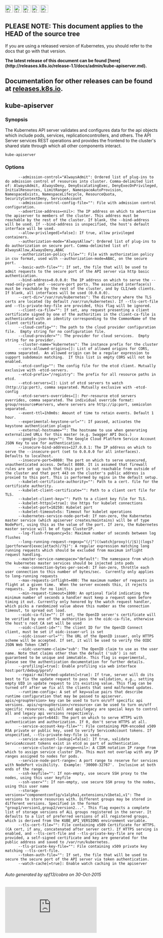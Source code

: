 <!-- BEGIN MUNGE: UNVERSIONED_WARNING -->

<!-- BEGIN STRIP_FOR_RELEASE -->

<img src="http://kubernetes.io/img/warning.png" alt="WARNING"
     width="25" height="25">
<img src="http://kubernetes.io/img/warning.png" alt="WARNING"
     width="25" height="25">
<img src="http://kubernetes.io/img/warning.png" alt="WARNING"
     width="25" height="25">
<img src="http://kubernetes.io/img/warning.png" alt="WARNING"
     width="25" height="25">
<img src="http://kubernetes.io/img/warning.png" alt="WARNING"
     width="25" height="25">

<h2>PLEASE NOTE: This document applies to the HEAD of the source tree</h2>

If you are using a released version of Kubernetes, you should
refer to the docs that go with that version.

<strong>
The latest release of this document can be found
[here](http://releases.k8s.io/release-1.1/docs/admin/kube-apiserver.md).

Documentation for other releases can be found at
[releases.k8s.io](http://releases.k8s.io).
</strong>
--

<!-- END STRIP_FOR_RELEASE -->

<!-- END MUNGE: UNVERSIONED_WARNING -->

## kube-apiserver



### Synopsis


The Kubernetes API server validates and configures data
for the api objects which include pods, services, replicationcontrollers, and
others. The API Server services REST operations and provides the frontend to the
cluster's shared state through which all other components interact.

```
kube-apiserver
```

### Options

```
      --admission-control="AlwaysAdmit": Ordered list of plug-ins to do admission control of resources into cluster. Comma-delimited list of: AlwaysAdmit, AlwaysDeny, DenyEscalatingExec, DenyExecOnPrivileged, InitialResources, LimitRanger, NamespaceAutoProvision, NamespaceExists, NamespaceLifecycle, ResourceQuota, SecurityContextDeny, ServiceAccount
      --admission-control-config-file="": File with admission control configuration.
      --advertise-address=<nil>: The IP address on which to advertise the apiserver to members of the cluster. This address must be reachable by the rest of the cluster. If blank, the --bind-address will be used. If --bind-address is unspecified, the host's default interface will be used.
      --allow-privileged[=false]: If true, allow privileged containers.
      --authorization-mode="AlwaysAllow": Ordered list of plug-ins to do authorization on secure port. Comma-delimited list of: AlwaysAllow,AlwaysDeny,ABAC
      --authorization-policy-file="": File with authorization policy in csv format, used with --authorization-mode=ABAC, on the secure port.
      --basic-auth-file="": If set, the file that will be used to admit requests to the secure port of the API server via http basic authentication.
      --bind-address=0.0.0.0: The IP address on which to serve the --read-only-port and --secure-port ports. The associated interface(s) must be reachable by the rest of the cluster, and by CLI/web clients. If blank, all interfaces will be used (0.0.0.0).
      --cert-dir="/var/run/kubernetes": The directory where the TLS certs are located (by default /var/run/kubernetes). If --tls-cert-file and --tls-private-key-file are provided, this flag will be ignored.
      --client-ca-file="": If set, any request presenting a client certificate signed by one of the authorities in the client-ca-file is authenticated with an identity corresponding to the CommonName of the client certificate.
      --cloud-config="": The path to the cloud provider configuration file.  Empty string for no configuration file.
      --cloud-provider="": The provider for cloud services.  Empty string for no provider.
      --cluster-name="kubernetes": The instance prefix for the cluster
      --cors-allowed-origins=[]: List of allowed origins for CORS, comma separated.  An allowed origin can be a regular expression to support subdomain matching.  If this list is empty CORS will not be enabled.
      --etcd-config="": The config file for the etcd client. Mutually exclusive with -etcd-servers.
      --etcd-prefix="/registry": The prefix for all resource paths in etcd.
      --etcd-servers=[]: List of etcd servers to watch (http://ip:port), comma separated. Mutually exclusive with -etcd-config
      --etcd-servers-overrides=[]: Per-resource etcd servers overrides, comma separated. The individual override format: group/resource#servers, where servers are http://ip:port, semicolon separated.
      --event-ttl=1h0m0s: Amount of time to retain events. Default 1 hour.
      --experimental-keystone-url="": If passed, activates the keystone authentication plugin
      --external-hostname="": The hostname to use when generating externalized URLs for this master (e.g. Swagger API Docs.)
      --google-json-key="": The Google Cloud Platform Service Account JSON Key to use for authentication.
      --insecure-bind-address=127.0.0.1: The IP address on which to serve the --insecure-port (set to 0.0.0.0 for all interfaces). Defaults to localhost.
      --insecure-port=8080: The port on which to serve unsecured, unauthenticated access. Default 8080. It is assumed that firewall rules are set up such that this port is not reachable from outside of the cluster and that port 443 on the cluster's public address is proxied to this port. This is performed by nginx in the default setup.
      --kubelet-certificate-authority="": Path to a cert. file for the certificate authority.
      --kubelet-client-certificate="": Path to a client cert file for TLS.
      --kubelet-client-key="": Path to a client key file for TLS.
      --kubelet-https[=true]: Use https for kubelet connections
      --kubelet-port=10250: Kubelet port
      --kubelet-timeout=5s: Timeout for kubelet operations
      --kubernetes-service-node-port=0: If non-zero, the Kubernetes master service (which apiserver creates/maintains) will be of type NodePort, using this as the value of the port. If zero, the Kubernetes master service will be of type ClusterIP.
      --log-flush-frequency=5s: Maximum number of seconds between log flushes
      --long-running-request-regexp="(/|^)((watch|proxy)(/|$)|(logs?|portforward|exec|attach)/?$)": A regular expression matching long running requests which should be excluded from maximum inflight request handling.
      --master-service-namespace="default": The namespace from which the kubernetes master services should be injected into pods
      --max-connection-bytes-per-sec=0: If non-zero, throttle each user connection to this number of bytes/sec.  Currently only applies to long-running requests
      --max-requests-inflight=400: The maximum number of requests in flight at a given time.  When the server exceeds this, it rejects requests.  Zero for no limit.
      --min-request-timeout=1800: An optional field indicating the minimum number of seconds a handler must keep a request open before timing it out. Currently only honored by the watch request handler, which picks a randomized value above this number as the connection timeout, to spread out load.
      --oidc-ca-file="": If set, the OpenID server's certificate will be verified by one of the authorities in the oidc-ca-file, otherwise the host's root CA set will be used
      --oidc-client-id="": The client ID for the OpenID Connect client, must be set if oidc-issuer-url is set
      --oidc-issuer-url="": The URL of the OpenID issuer, only HTTPS scheme will be accepted. If set, it will be used to verify the OIDC JSON Web Token (JWT)
      --oidc-username-claim="sub": The OpenID claim to use as the user name. Note that claims other than the default ('sub') is not guaranteed to be unique and immutable. This flag is experimental, please see the authentication documentation for further details.
      --profiling[=true]: Enable profiling via web interface host:port/debug/pprof/
      --repair-malformed-updates[=true]: If true, server will do its best to fix the update request to pass the validation, e.g., setting empty UID in update request to its existing value. This flag can be turned off after we fix all the clients that send malformed updates.
      --runtime-config=: A set of key=value pairs that describe runtime configuration that may be passed to apiserver. apis/<groupVersion> key can be used to turn on/off specific api versions. apis/<groupVersion>/<resource> can be used to turn on/off specific resources. api/all and api/legacy are special keys to control all and legacy api versions respectively.
      --secure-port=6443: The port on which to serve HTTPS with authentication and authorization. If 0, don't serve HTTPS at all.
      --service-account-key-file="": File containing PEM-encoded x509 RSA private or public key, used to verify ServiceAccount tokens. If unspecified, --tls-private-key-file is used.
      --service-account-lookup[=false]: If true, validate ServiceAccount tokens exist in etcd as part of authentication.
      --service-cluster-ip-range=<nil>: A CIDR notation IP range from which to assign service cluster IPs. This must not overlap with any IP ranges assigned to nodes for pods.
      --service-node-port-range=: A port range to reserve for services with NodePort visibility.  Example: '30000-32767'.  Inclusive at both ends of the range.
      --ssh-keyfile="": If non-empty, use secure SSH proxy to the nodes, using this user keyfile
      --ssh-user="": If non-empty, use secure SSH proxy to the nodes, using this user name
      --storage-versions="componentconfig/v1alpha1,extensions/v1beta1,v1": The versions to store resources with. Different groups may be stored in different versions. Specified in the format "group1/version1,group2/version2...". This flag expects a complete list of storage versions of ALL groups registered in the server. It defaults to a list of preferred versions of all registered groups, which is derived from the KUBE_API_VERSIONS environment variable.
      --tls-cert-file="": File containing x509 Certificate for HTTPS.  (CA cert, if any, concatenated after server cert). If HTTPS serving is enabled, and --tls-cert-file and --tls-private-key-file are not provided, a self-signed certificate and key are generated for the public address and saved to /var/run/kubernetes.
      --tls-private-key-file="": File containing x509 private key matching --tls-cert-file.
      --token-auth-file="": If set, the file that will be used to secure the secure port of the API server via token authentication.
      --watch-cache[=true]: Enable watch caching in the apiserver
```

###### Auto generated by spf13/cobra on 30-Oct-2015


<!-- BEGIN MUNGE: GENERATED_ANALYTICS -->
[![Analytics](https://kubernetes-site.appspot.com/UA-36037335-10/GitHub/docs/admin/kube-apiserver.md?pixel)]()
<!-- END MUNGE: GENERATED_ANALYTICS -->
